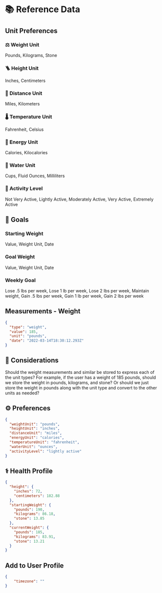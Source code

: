 # 📚 Reference Data

## Unit Preferences

### ⚖️ Weight Unit

Pounds, Kilograms, Stone

### 🪜 Height Unit

Inches, Centimeters

### 🧭 Distance Unit

Miles, Kilometers

### 🌡️ Temperature Unit

Fahrenheit, Celsius

### 🔋 Energy Unit

Calories, Kilocalories

### 🚰 Water Unit

Cups, Fluid Ounces, Milliliters

### 🏃 Activity Level

Not Very Active, Lightly Active, Moderately Active, Very Active, Extremely Active

## 🎯 Goals

### Starting Weight

Value, Weight Unit, Date

### Goal Weight

Value, Weight Unit, Date

### Weekly Goal

Lose .5 lbs per week, Lose 1 lb per week, Lose 2 lbs per week, Maintain weight, Gain .5 lbs per week, Gain 1 lb per week, Gain 2 lbs per week

## Measurements - Weight

```json
{
  "type": "weight",
  "value": 185,
  "unit": "pounds",
  "date": "2022-03-14T18:30:12.293Z"
}
```

## 🦊 Considerations

Should the weight measurements and similar be stored to express each of the unit types? For example, if the user has a weight of 185 pounds, should we store the weight in pounds, kilograms, and stone? Or should we just store the weight in pounds along with the unit type and convert to the other units as needed?

## ⚙️ Preferences

```json
{
  "weightUnit": "pounds",
  "heightUnit": "inches",
  "distanceUnit": "miles",
  "energyUnit": "calories",
  "temperatureUnit": "fahrenheit",
  "waterUnit": "ounces",
  "activityLevel": "lightly active"
}
```

## ⚕️ Health Profile

```json
{
  "height": {
    "inches": 72,
    "centimeters": 182.88
  },
  "startingWeight": {
    "pounds": 190,
    "kilograms": 86.18,
    "stone": 13.85
  },
  "currentWeight": {
    "pounds": 185,
    "kilograms": 83.91,
    "stone": 13.21
  }
}
```

## Add to User Profile

```json
{
    "timezone": ""
}
```
